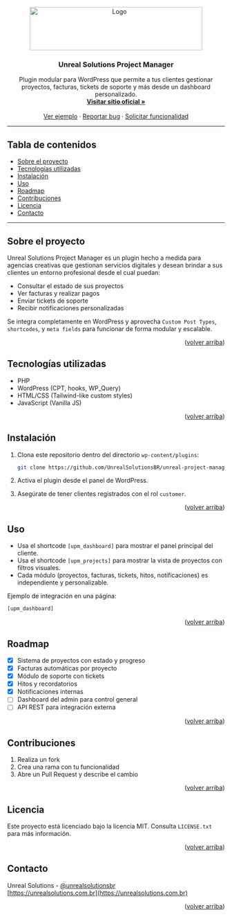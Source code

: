 <a id="readme-top"></a>

<!-- PROJECT LOGO -->

<div align="center">
  <img src="https://unrealsolutions.com.br/wp-content/uploads/2023/08/Unreal-Solutions-Logo-white-with-icon.svg" alt="Logo" width="400" height="100">
  <h3 align="center">Unreal Solutions Project Manager</h3>
  <p align="center">
    Plugin modular para WordPress que permite a tus clientes gestionar proyectos, facturas, tickets de soporte y más desde un dashboard personalizado.
    <br />
    <a href="https://unrealsolutions.com.br/"><strong>Visitar sitio oficial »</strong></a>
    <br />
    <br />
    <a href="#usage">Ver ejemplo</a>
    ·
    <a href="#issues">Reportar bug</a>
    ·
    <a href="#roadmap">Solicitar funcionalidad</a>
  </p>
</div>

---

## Tabla de contenidos

* [Sobre el proyecto](#sobre-el-proyecto)
* [Tecnologías utilizadas](#tecnologías-utilizadas)
* [Instalación](#instalación)
* [Uso](#uso)
* [Roadmap](#roadmap)
* [Contribuciones](#contribuciones)
* [Licencia](#licencia)
* [Contacto](#contacto)

---

## Sobre el proyecto

Unreal Solutions Project Manager es un plugin hecho a medida para agencias creativas que gestionan servicios digitales y desean brindar a sus clientes un entorno profesional desde el cual puedan:

* Consultar el estado de sus proyectos
* Ver facturas y realizar pagos
* Enviar tickets de soporte
* Recibir notificaciones personalizadas

Se integra completamente en WordPress y aprovecha `Custom Post Types`, `shortcodes`, y `meta fields` para funcionar de forma modular y escalable.

<p align="right">(<a href="#readme-top">volver arriba</a>)</p>

## Tecnologías utilizadas

* PHP
* WordPress (CPT, hooks, WP\_Query)
* HTML/CSS (Tailwind-like custom styles)
* JavaScript (Vanilla JS)

<p align="right">(<a href="#readme-top">volver arriba</a>)</p>

## Instalación

1. Clona este repositorio dentro del directorio `wp-content/plugins`:

   ```bash
   git clone https://github.com/UnrealSolutionsBR/unreal-project-manager.git
   ```
2. Activa el plugin desde el panel de WordPress.
3. Asegúrate de tener clientes registrados con el rol `customer`.

<p align="right">(<a href="#readme-top">volver arriba</a>)</p>

## Uso

* Usa el shortcode `[upm_dashboard]` para mostrar el panel principal del cliente.
* Usa el shortcode `[upm_projects]` para mostrar la vista de proyectos con filtros visuales.
* Cada módulo (proyectos, facturas, tickets, hitos, notificaciones) es independiente y personalizable.

Ejemplo de integración en una página:

```php
[upm_dashboard]
```

<p align="right">(<a href="#readme-top">volver arriba</a>)</p>

## Roadmap

* [x] Sistema de proyectos con estado y progreso
* [x] Facturas automáticas por proyecto
* [x] Módulo de soporte con tickets
* [x] Hitos y recordatorios
* [x] Notificaciones internas
* [ ] Dashboard del admin para control general
* [ ] API REST para integración externa

<p align="right">(<a href="#readme-top">volver arriba</a>)</p>

## Contribuciones

1. Realiza un fork
2. Crea una rama con tu funcionalidad
3. Abre un Pull Request y describe el cambio

<p align="right">(<a href="#readme-top">volver arriba</a>)</p>

## Licencia

Este proyecto está licenciado bajo la licencia MIT. Consulta `LICENSE.txt` para más información.

<p align="right">(<a href="#readme-top">volver arriba</a>)</p>

## Contacto

Unreal Solutions - [@unrealsolutionsbr](https://www.instagram.com/unrealsolutionsbr) <br/>
[https://unrealsolutions.com.br](https://unrealsolutions.com.br)

<p align="right">(<a href="#readme-top">volver arriba</a>)</p>
